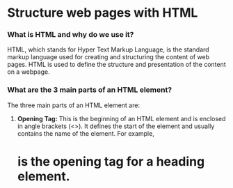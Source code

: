 # Structure web pages with HTML

### What is HTML and why do we use it?

HTML, which stands for Hyper Text Markup Language, is the standard markup
language used for creating and structuring the content of web pages. HTML is 
used to define the structure and presentation of the content on a webpage.

### What are the 3 main parts of an HTML element?

The three main parts of an HTML element are:

1. **Opening Tag:** This is the beginning of an HTML element and is enclosed
    in angle brackets (<>). It defines the start of the element and usually
    contains the name of the element. For example, **<h1>** is the opening tag
    for a heading element.